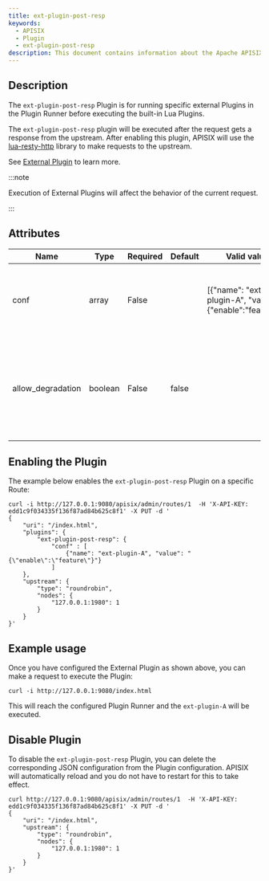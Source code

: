 ```yaml
---
title: ext-plugin-post-resp
keywords:
  - APISIX
  - Plugin
  - ext-plugin-post-resp
description: This document contains information about the Apache APISIX ext-plugin-post-resp Plugin.
---
```


<!--
#
# Licensed to the Apache Software Foundation (ASF) under one or more
# contributor license agreements.  See the NOTICE file distributed with
# this work for additional information regarding copyright ownership.
# The ASF licenses this file to You under the Apache License, Version 2.0
# (the "License"); you may not use this file except in compliance with
# the License.  You may obtain a copy of the License at
#
#     http://www.apache.org/licenses/LICENSE-2.0
#
# Unless required by applicable law or agreed to in writing, software
# distributed under the License is distributed on an "AS IS" BASIS,
# WITHOUT WARRANTIES OR CONDITIONS OF ANY KIND, either express or implied.
# See the License for the specific language governing permissions and
# limitations under the License.
#
-->

## Description

The `ext-plugin-post-resp` Plugin is for running specific external Plugins in the Plugin Runner before executing the built-in Lua Plugins.

The `ext-plugin-post-resp` plugin will be executed after the request gets a response from the upstream.
After enabling this plugin, APISIX will use the [lua-resty-http](https://github.com/api7/lua-resty-http) library to make requests to the upstream.

See [External Plugin](../external-plugin.md) to learn more.

:::note

Execution of External Plugins will affect the behavior of the current request.

:::

## Attributes

| Name              | Type    | Required | Default | Valid values                                                    | Description                                                                                                            |
|-------------------|---------|----------|---------|-----------------------------------------------------------------|------------------------------------------------------------------------------------------------------------------------|
| conf              | array   | False    |         | [{"name": "ext-plugin-A", "value": "{\"enable\":\"feature\"}"}] | List of Plugins and their configurations to be executed on the Plugin Runner.                                          |
| allow_degradation | boolean | False    | false   |                                                                 | Sets Plugin degradation when the Plugin Runner is not available. When set to `true`, requests are allowed to continue. |

## Enabling the Plugin

The example below enables the `ext-plugin-post-resp` Plugin on a specific Route:

```shell
curl -i http://127.0.0.1:9080/apisix/admin/routes/1  -H 'X-API-KEY: edd1c9f034335f136f87ad84b625c8f1' -X PUT -d '
{
    "uri": "/index.html",
    "plugins": {
        "ext-plugin-post-resp": {
            "conf" : [
                {"name": "ext-plugin-A", "value": "{\"enable\":\"feature\"}"}
            ]
    },
    "upstream": {
        "type": "roundrobin",
        "nodes": {
            "127.0.0.1:1980": 1
        }
    }
}'
```

## Example usage

Once you have configured the External Plugin as shown above, you can make a request to execute the Plugin:

```shell
curl -i http://127.0.0.1:9080/index.html
```

This will reach the configured Plugin Runner and the `ext-plugin-A` will be executed.

## Disable Plugin

To disable the `ext-plugin-post-resp` Plugin, you can delete the corresponding JSON configuration from the Plugin configuration. APISIX will automatically reload and you do not have to restart for this to take effect.

```shell
curl http://127.0.0.1:9080/apisix/admin/routes/1  -H 'X-API-KEY: edd1c9f034335f136f87ad84b625c8f1' -X PUT -d '
{
    "uri": "/index.html",
    "upstream": {
        "type": "roundrobin",
        "nodes": {
            "127.0.0.1:1980": 1
        }
    }
}'
```
